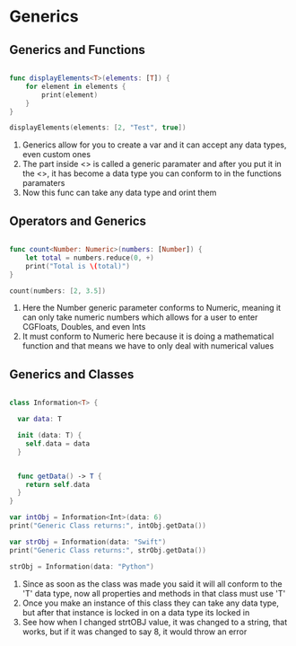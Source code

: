 # Generics

## Generics and Functions

```swift

func displayElements<T>(elements: [T]) {
    for element in elements {
        print(element)
    }
}

displayElements(elements: [2, "Test", true])

```

1. Generics allow for you to create a var and it can accept any data types, even custom ones
2. The part inside <> is called a generic paramater and after you put it in the <>, it has become a data type you can conform to in the functions paramaters
3. Now this func can take any data type and orint them

## Operators and Generics

```swift

func count<Number: Numeric>(numbers: [Number]) {
    let total = numbers.reduce(0, +)
    print("Total is \(total)")
}

count(numbers: [2, 3.5])

```

1. Here the Number generic parameter conforms to Numeric, meaning it can only take numeric numbers which allows for a user to enter CGFloats, Doubles, and even Ints
2. It must conform to Numeric here because it is doing a mathematical function and that means we have to only deal with numerical values


## Generics and Classes


```swift

class Information<T> {

  var data: T

  init (data: T) {
    self.data = data
  }


  func getData() -> T {
    return self.data
  }
}

var intObj = Information<Int>(data: 6)
print("Generic Class returns:", intObj.getData())

var strObj = Information(data: "Swift")
print("Generic Class returns:", strObj.getData())

strObj = Information(data: "Python")

```

1. Since as soon as the class was made you said it will all conform to the 'T' data type, now all properties and methods in that class must use 'T'
2. Once you make an instance of this class they can take any data type, but after that instance is locked in on a data type its locked in
3. See how when I changed strtOBJ value, it was changed to a string, that works, but if it was changed to say 8, it would throw an error
